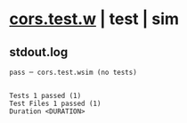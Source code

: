 # [cors.test.w](../../../../../../examples/tests/sdk_tests/api/cors.test.w) | test | sim

## stdout.log
```log
pass ─ cors.test.wsim (no tests)
 
 
Tests 1 passed (1)
Test Files 1 passed (1)
Duration <DURATION>
```

